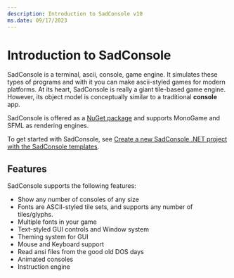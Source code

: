 ```yaml
---
description: Introduction to SadConsole v10
ms.date: 09/17/2023
---
```


# Introduction to SadConsole

SadConsole is a terminal, ascii, console, game engine. It simulates these types of programs and with it you can make ascii-styled games for modern platforms. At its heart, SadConsole is really a giant tile-based game engine. However, its object model is conceptually similar to a traditional **console** app.

SadConsole is offered as a [NuGet package](https://www.nuget.org/packages/SadConsole/) and supports MonoGame and SFML as rendering engines.

To get started with SadConsole, see [Create a new SadConsole .NET project with the SadConsole templates](getting-started-cli.md).

## Features

SadConsole supports the following features:

- Show any number of consoles of any size
- Fonts are ASCII-styled tile sets, and supports any number of tiles/glyphs.
- Multiple fonts in your game
- Text-styled GUI controls and Window system
- Theming system for GUI
- Mouse and Keyboard support
- Read ansi files from the good old DOS days
- Animated consoles
- Instruction engine
